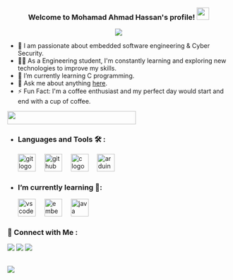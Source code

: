 

<h3 align="center">
  Welcome to Mohamad Ahmad Hassan's profile!
  <img src="https://media.giphy.com/media/hvRJCLFzcasrR4ia7z/giphy.gif" width="28">

</h3>

<!-- Typing SVG by DenverCoder1 - https://github.com/DenverCoder1/readme-typing-svg -->
<p align="center">
  <a href="https://github.com/DenverCoder1/readme-typing-svg"><img src="https://readme-typing-svg.herokuapp.com/?lines=Engineering%20Student;Passionate%20about%20embedded%20systems;Always%20learning%20new%20things&font=Fira%20Code&center=true&width=440&height=45&color=f75c7e&vCenter=true&size=22"></a>
</p> 

- 🏢 I am passionate about embedded software engineering & Cyber Security.
- 👨‍💻 As a Engineering student, I'm constantly learning and exploring new technologies to improve my skills.
- 🌱 I’m currently learning C programming.
- 💬  Ask me about anything [here](https://www.linkedin.com/in/mohamad0ahmad/).
- ⚡ Fun Fact: I'm a coffee enthusiast and my perfect day would start and end with a cup of coffee.

<img align="center" src="https://github.com/Govindv7555/Govindv7555/blob/main/49e76e0596857673c5c80c85b84394c1.gif" width= 76% height=30px>



- ### Languages and Tools 🛠 : 


  <div align="left">
  <img src="https://cdn.simpleicons.org/git/F05032" height="40" alt="git logo"  />
  <img width="12" />
  <img src="https://cdn.jsdelivr.net/gh/devicons/devicon/icons/github/github-original.svg" height="40" alt="github logo"  />
  <img width="12" />
  <img src="https://cdn.jsdelivr.net/gh/devicons/devicon/icons/c/c-original.svg" height="40" alt="c logo"  />
  <img width="12" />
  <img src="https://cdn.jsdelivr.net/gh/devicons/devicon/icons/arduino/arduino-original.svg" height="40" alt="arduino logo"  />
  <img width="12" />
  </div>

  
- ### I’m currently learning 🌱:

  <div align="left">
  <img src="https://cdn.jsdelivr.net/gh/devicons/devicon/icons/vscode/vscode-original.svg" height="40" alt="vscode logo"  />
  <img width="12" />
  <img src="https://cdn.jsdelivr.net/gh/devicons/devicon/icons/embeddedc/embeddedc-original.svg" height="40" alt="embeddedc logo"  />
  <img width="12" />
  <img src="https://cdn.jsdelivr.net/gh/devicons/devicon/icons/java/java-original.svg" height="40" alt="java logo"  />
  <img width="12" />
  </div>



### 🔗 Connect with Me :

<a href="https://www.linkedin.com/in/mohamad0ahmad/" target="_blank"><img src="https://img.shields.io/badge/-Mohamad A%20Hassan-0077B5?style=for-the-badge&logo=Linkedin&logoColor=black"/></a>
<a href="https://t.me/mo7amad_a7mad" target="_blank"><img src="https://img.shields.io/badge/-Mohamad A%20Hassan-0077B5?style=for-the-badge&logo=Telegram&logoColor=black"/></a>
<a href="mailto:mahamad00ahmad@gmail.com" target="_blank"><img src="https://img.shields.io/badge/-Mohamad%20A%20Hassan-0077B5?style=for-the-badge&logo=Gmail&logoColor=red"/></a>


<br>
<a href="https://komarev.com/ghpvc/?username=mohamad0ahmad&style=for-the-badge">
    <img align="left" src="https://komarev.com/ghpvc/?username=mohamad0ahmad&style=for-the-badge">
</a>
  

